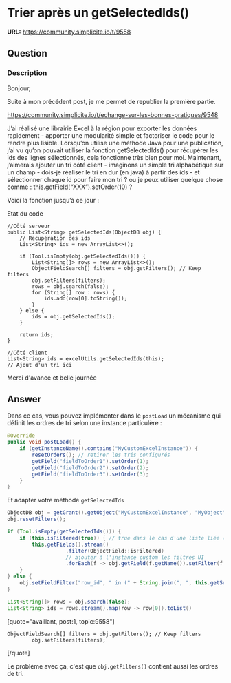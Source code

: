 # Trier après un getSelectedIds()

**URL:** https://community.simplicite.io/t/9558

## Question
### Description

Bonjour,

Suite à mon précédent post, je me permet de republier la première partie.

https://community.simplicite.io/t/echange-sur-les-bonnes-pratiques/9548

J’ai réalisé une librairie Excel à la région pour exporter les données rapidement - apporter une modularité simple et factoriser le code pour le rendre plus lisible. Lorsqu’on utilise une méthode Java pour une publication, j’ai vu qu’on pouvait utiliser la fonction getSelectedIds() pour récupérer les ids des lignes sélectionnés, cela fonctionne très bien pour moi. Maintenant, j’aimerais ajouter un tri côté client - imaginons un simple tri alphabétique sur un champ - dois-je réaliser le tri en dur (en java) à partir des ids - et sélectionner chaque id pour faire mon tri ? ou je peux utiliser quelque chose comme : this.getField(“XXX”).setOrder(10) ?

Voici la fonction jusqu’à ce jour :

Etat du code

```
//Côté serveur
public List<String> getSelectedIds(ObjectDB obj) {
    // Recupération des ids
    List<String> ids = new ArrayList<>();

    if (Tool.isEmpty(obj.getSelectedIds())) {
        List<String[]> rows = new ArrayList<>();
        ObjectFieldSearch[] filters = obj.getFilters(); // Keep filters
        obj.setFilters(filters);
        rows = obj.search(false);
        for (String[] row : rows) {
            ids.add(row[0].toString());
        }
    } else {
        ids = obj.getSelectedIds();
    }

    return ids;
}

//Côté client
List<String> ids = excelUtils.getSelectedIds(this);
// Ajout d'un tri ici 
``` 
Merci d'avance et belle journée

## Answer
Dans ce cas, vous pouvez implémenter dans le `postLoad` un mécanisme qui définit les ordres de tri selon une instance particulère : 
```java
@Override
public void postLoad() {
	if (getInstanceName().contains("MyCustomExcelInstance")) {
		resetOrders(); // retirer les tris configurés
		getField("fieldToOrder1").setOrder(1);
		getField("fieldToOrder2").setOrder(2);
		getField("fieldToOrder3").setOrder(3);
	}
}
```

Et adapter votre méthode `getSelectedIds` 
```java
ObjectDB obj = getGrant().getObject("MyCustomExcelInstance", "MyObject");
obj.resetFilters();

if (Tool.isEmpty(getSelectedIds())) {
    if (this.isFiltered(true)) { // true dans le cas d'une liste liée (filtre sur le parent id)
        this.getFields().stream()
                   .filter(ObjectField::isFiltered)
                   // ajouter à l'instance custom les filtres UI
                   .forEach(f -> obj.getField(f.getName()).setFilter(f.getFilter())); 
    }
} else {
    obj.setFieldFilter("row_id", " in (" + String.join(", ", this.getSelectedIds()) + ")");
}

List<String[]> rows = obj.search(false);
List<String> ids = rows.stream().map(row -> row[0]).toList()
```

[quote="availlant, post:1, topic:9558"]
```
ObjectFieldSearch[] filters = obj.getFilters(); // Keep filters
        obj.setFilters(filters);
```
[/quote]

Le problème avec ça, c'est que `obj.getFilters()` contient aussi les ordres de tri.

